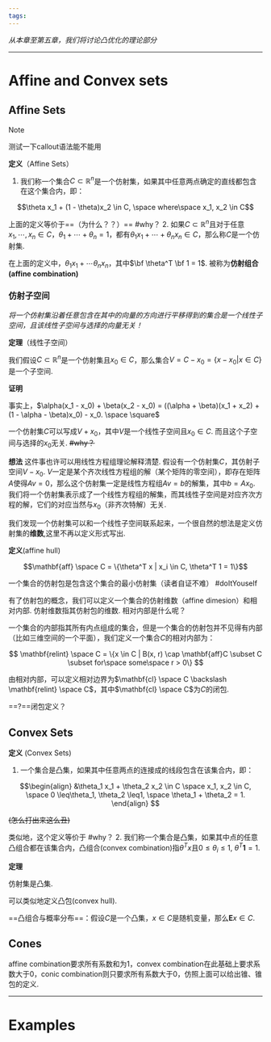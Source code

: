 ```yaml
---
tags:
---
```

*从本章至第五章，我们将讨论凸优化的理论部分*

---
# Affine and Convex sets

## Affine Sets


> [!note]
> 测试一下callout语法能不能用



**定义**（Affine Sets）

1. 我们称一个集合$C \subset \mathbb R^n$是一个仿射集，如果其中任意两点确定的直线都包含在这个集合内，即：

$$\theta x_1 + (1 - \theta)x_2 \in C, \space where\space x_1, x_2 \in C$$

上面的定义等价于==（为什么？？）== #why？
2. 如果$C \subset \mathbb{R}^n$且对于任意$x_1 ,\cdots, x_n \in C$，$\theta_1 + \cdots +\theta_n = 1$，都有$\theta_1 x_1 + \cdots + \theta_n x_n \in C$，那么称$C$是一个仿射集.

在上面的定义中，$\theta_1 x_1 + \cdots \theta_n x_n$，其中$\bf \theta^T \bf 1 = 1$. 被称为**仿射组合(affine combination)**

### **仿射子空间**

*将一个仿射集沿着任意包含在其中的向量的方向进行平移得到的集合是一个线性子空间，且该线性子空间与选择的向量无关！*

**定理**（线性子空间）

我们假设$C \subset \mathbb{R}^n$是一个仿射集且$x_0 \in C$，那么集合$V = C - x_0 = \{x - x_0 | x \in C\}$是一个子空间.

**证明**

事实上，$\alpha(x_1 - x_0) + \beta(x_2 - x_0) = ((\alpha + \beta)(x_1 + x_2) + (1 - \alpha - \beta)x_0) - x_0. \space \square$

一个仿射集$C$可以写成$V + x_0$，其中$V$是一个线性子空间且$x_0 \in C$. 而且这个子空间与选择的$x_0$无关. ~~#why？~~

**想法** 这件事也许可以用线性方程组理论解释清楚. 假设有一个仿射集$C$，其仿射子空间$V - x_0$. $V$一定是某个齐次线性方程组的解（某个矩阵的零空间），即存在矩阵$A$使得$A v = 0$，那么这个仿射集一定是线性方程组$A v =  b$的解集，其中$b = A  x_0$. 我们将一个仿射集表示成了一个线性方程组的解集，而其线性子空间是对应齐次方程的解，它们的对应当然与$x_0$（非齐次特解）无关.

我们发现一个仿射集可以和一个线性子空间联系起来，一个很自然的想法是定义仿射集的**维数**,这里不再以定义形式写出.

**定义**(affine hull)

$$\mathbf{aff} \space C = \{\theta^T x | x_i \in C, \theta^T 1 = 1\}$$

一个集合的仿射包是包含这个集合的最小仿射集（读者自证不难） #doItYouself 

有了仿射包的概念，我们可以定义一个集合的仿射维数（affine dimesion）和相对内部. 仿射维数指其仿射包的维数. 相对内部是什么呢？

一个集合的内部指其所有内点组成的集合，但是一个集合的仿射包并不见得有内部（比如三维空间的一个平面），我们定义一个集合$C$的相对内部为：

$$
\mathbf{relint} \space C = \{x \in C | B(x, r) \cap \mathbf{aff}C \subset C \subset for\space  some\space r > 0\}
$$

由相对内部，可以定义相对边界为$\mathbf{cl} \space C \backslash \mathbf{relint} \space C$，其中$\mathbf{cl} \space C$为$C$的闭包.

==?==闭包定义？

## Convex Sets

**定义** (Convex Sets)

1. 一个集合是凸集，如果其中任意两点的连接成的线段包含在该集合内，即：

$$\begin{align}
&\theta_1 x_1 + \theta_2 x_2 \in C \space x_1, x_2 \in C, \space 0 \leq\theta_1, \theta_2 \leq1, \space \theta_1 + \theta_2 = 1.
\end{align}
$$

~~(怎么打出来这么丑)~~

类似地，这个定义等价于 #why？ 
2. 我们称一个集合是凸集，如果其中点的任意凸组合都在该集合内，凸组合(convex combination)指$\theta^T x$且$0\leq\theta_i\leq1$, $\theta^T \mathbf{1} = 1$.

**定理**

仿射集是凸集.

可以类似地定义凸包(convex hull).

==凸组合与概率分布==：假设$C$是一个凸集，$x\in C$是随机变量，那么$\mathbf{E}x \in C$.

## Cones

affine combination要求所有系数和为1，convex combination在此基础上要求系数大于0，conic combination则只要求所有系数大于0，仿照上面可以给出锥、锥包的定义.

---

# Examples

